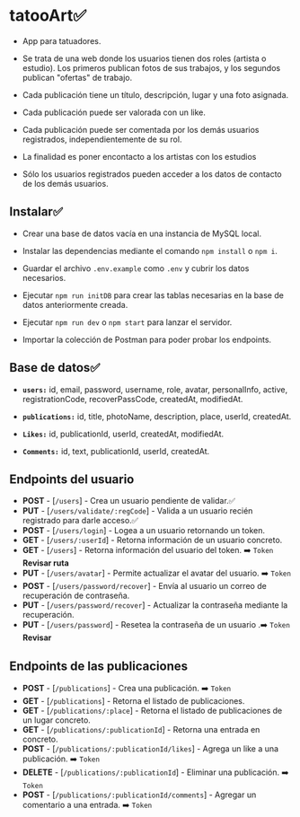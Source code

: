 # tatooArt✅

- App para tatuadores.

- Se trata de una web donde los usuarios tienen dos roles (artista o estudio). Los primeros publican fotos de sus trabajos, y los segundos publican "ofertas" de trabajo.

- Cada publicación tiene un título, descripción, lugar y una foto asignada.

- Cada publicación puede ser valorada con un like.

- Cada publicación puede ser comentada por los demás usuarios registrados, independientemente de su rol.

- La finalidad es poner encontacto a los artistas con los estudios

- Sólo los usuarios registrados pueden acceder a los datos de contacto de los demás usuarios.

## Instalar✅

- Crear una base de datos vacía en una instancia de MySQL local.

- Instalar las dependencias mediante el comando `npm install` o `npm i`.

- Guardar el archivo `.env.example` como `.env` y cubrir los datos necesarios.

- Ejecutar `npm run initDB` para crear las tablas necesarias en la base de datos anteriormente creada.

- Ejecutar `npm run dev` o `npm start` para lanzar el servidor.

- Importar la colección de Postman para poder probar los endpoints.

## Base de datos✅

- **`users:`** id, email, password, username, role, avatar, personalInfo, active, registrationCode, recoverPassCode, createdAt, modifiedAt.

- **`publications:`** id, title, photoName, description, place, userId, createdAt.

- **`Likes:`** id, publicationId, userId, createdAt, modifiedAt.

- **`Comments:`** id, text, publicationId, userId, createdAt.

## Endpoints del usuario

- **POST** - [`/users`] - Crea un usuario pendiente de validar.✅
- **PUT** - [`/users/validate/:regCode`] - Valida a un usuario recién registrado para darle acceso.✅
- **POST** - [`/users/login`] - Logea a un usuario retornando un token.
- **GET** - [`/users/:userId`] - Retorna información de un usuario concreto.
- **GET** - [`/users`] - Retorna información del usuario del token. ➡️ `Token` **Revisar ruta**
- **PUT** - [`/users/avatar`] - Permite actualizar el avatar del usuario. ➡️ `Token`
- **POST** - [`/users/password/recover`] - Envía al usuario un correo de recuperación de contraseña.
- **PUT** - [`/users/password/recover`] - Actualizar la contraseña mediante la recuperación.
- **PUT** - [`/users/password`] - Resetea la contraseña de un usuario .➡️ `Token` **Revisar**

## Endpoints de las publicaciones

- **POST** - [`/publications`] - Crea una publicación. ➡️ `Token`
- **GET** - [`/publications`] - Retorna el listado de publicaciones.
- **GET** - [`/publications/:place`] - Retorna el listado de publicaciones de un lugar concreto.
- **GET** - [`/publications/:publicationId`] - Retorna una entrada en concreto.
- **POST** - [`/publications/:publicationId/likes`] - Agrega un like a una publicación. ➡️ `Token`
- **DELETE** - [`/publications/:publicationId`] - Eliminar una publicación. ➡️ `Token`
- **POST** - [`/publications/:publicationId/comments`] - Agregar un comentario a una entrada. ➡️ `Token`

